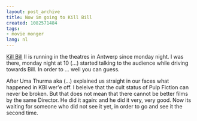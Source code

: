 ```yaml
---
layout: post_archive
title: Now im going to Kill Bill
created: 1082571484
tags:
- movie monger
lang: nl
---
```

[Kill Bill](http://www.kde-look.org/content/pre1/9087-1.jpg) II is running in the theatres in Antwerp since monday night. I was there, monday night at 10 (...) started talking to the audience while driving towards Bill. In order to ... well you can guess.

After Uma Thurma aka (...) explained us straight in our faces what happened in KBI wer'e off. I beleive that the cult status of Pulp Fiction can never be broken. But that does not mean that there cannot be better films by the same Director. He did it again: and he did it very, very good. Now its waiting for someone who did not see it yet, in order to go and see it the second time.
